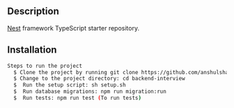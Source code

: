 ## Description

[Nest](https://github.com/nestjs/nest) framework TypeScript starter repository.

## Installation

```bash
Steps to run the project
  $ Clone the project by running git clone https://github.com/anshulsha/backend-interview
  $ Change to the project directory: cd backend-interview
  $  Run the setup script: sh setup.sh
  $  Run database migrations: npm run migration:run
  $  Run tests: npm run test (To run tests)
